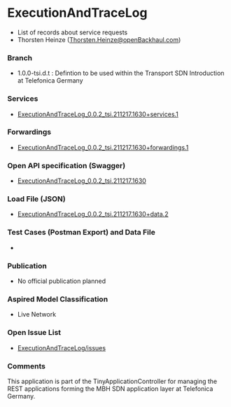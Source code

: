 # ExecutionAndTraceLog
- List of records about service requests
- Thorsten Heinze (Thorsten.Heinze@openBackhaul.com)

### Branch
- 1.0.0-tsi.d.t : Defintion to be used within the Transport SDN Introduction at Telefonica Germany

### Services
- [ExecutionAndTraceLog_0.0.2_tsi.211217.1630+services.1](./ExecutionAndTraceLog_0.0.2_tsi.211217.1630+services.1.xlsx)

### Forwardings
- [ExecutionAndTraceLog_0.0.2_tsi.211217.1630+forwardings.1](./ExecutionAndTraceLog_0.0.2_tsi.211217.1630+forwardings.1.xlsx)

### Open API specification (Swagger)
- [ExecutionAndTraceLog_0.0.2_tsi.211217.1630](ExecutionAndTraceLog_0.0.2_tsi.211217.1630.yaml)

### Load File (JSON)
- [ExecutionAndTraceLog_0.0.2_tsi.211217.1630+data.2](ExecutionAndTraceLog_0.0.2_tsi.211217.1630+data.2.json)

### Test Cases (Postman Export) and Data File
- 

### Publication
- No official publication planned

### Aspired Model Classification
- Live Network

### Open Issue List
- [ExecutionAndTraceLog/issues](../../issues)

### Comments
This application is part of the TinyApplicationController for managing the REST applications forming the MBH SDN application layer at Telefonica Germany.
